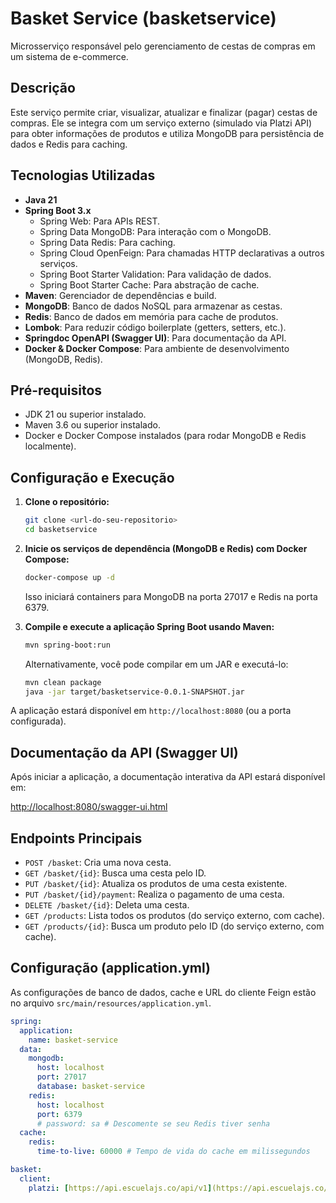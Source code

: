 # Basket Service (basketservice)

Microsserviço responsável pelo gerenciamento de cestas de compras em um sistema de e-commerce.

## Descrição

Este serviço permite criar, visualizar, atualizar e finalizar (pagar) cestas de compras. Ele se integra com um serviço externo (simulado via Platzi API) para obter informações de produtos e utiliza MongoDB para persistência de dados e Redis para caching.

## Tecnologias Utilizadas

* **Java 21**
* **Spring Boot 3.x**
    * Spring Web: Para APIs REST.
    * Spring Data MongoDB: Para interação com o MongoDB.
    * Spring Data Redis: Para caching.
    * Spring Cloud OpenFeign: Para chamadas HTTP declarativas a outros serviços.
    * Spring Boot Starter Validation: Para validação de dados.
    * Spring Boot Starter Cache: Para abstração de cache.
* **Maven**: Gerenciador de dependências e build.
* **MongoDB**: Banco de dados NoSQL para armazenar as cestas.
* **Redis**: Banco de dados em memória para cache de produtos.
* **Lombok**: Para reduzir código boilerplate (getters, setters, etc.).
* **Springdoc OpenAPI (Swagger UI)**: Para documentação da API.
* **Docker & Docker Compose**: Para ambiente de desenvolvimento (MongoDB, Redis).

## Pré-requisitos

* JDK 21 ou superior instalado.
* Maven 3.6 ou superior instalado.
* Docker e Docker Compose instalados (para rodar MongoDB e Redis localmente).

## Configuração e Execução

1.  **Clone o repositório:**
    ```bash
    git clone <url-do-seu-repositorio>
    cd basketservice
    ```

2.  **Inicie os serviços de dependência (MongoDB e Redis) com Docker Compose:**
    ```bash
    docker-compose up -d
    ```
    Isso iniciará containers para MongoDB na porta 27017 e Redis na porta 6379.

3.  **Compile e execute a aplicação Spring Boot usando Maven:**
    ```bash
    mvn spring-boot:run
    ```
    Alternativamente, você pode compilar em um JAR e executá-lo:
    ```bash
    mvn clean package
    java -jar target/basketservice-0.0.1-SNAPSHOT.jar
    ```

A aplicação estará disponível em `http://localhost:8080` (ou a porta configurada).

## Documentação da API (Swagger UI)

Após iniciar a aplicação, a documentação interativa da API estará disponível em:

[http://localhost:8080/swagger-ui.html](http://localhost:8080/swagger-ui.html)

## Endpoints Principais

* `POST /basket`: Cria uma nova cesta.
* `GET /basket/{id}`: Busca uma cesta pelo ID.
* `PUT /basket/{id}`: Atualiza os produtos de uma cesta existente.
* `PUT /basket/{id}/payment`: Realiza o pagamento de uma cesta.
* `DELETE /basket/{id}`: Deleta uma cesta.
* `GET /products`: Lista todos os produtos (do serviço externo, com cache).
* `GET /products/{id}`: Busca um produto pelo ID (do serviço externo, com cache).

## Configuração (application.yml)

As configurações de banco de dados, cache e URL do cliente Feign estão no arquivo `src/main/resources/application.yml`.

```yaml
spring:
  application:
    name: basket-service
  data:
    mongodb:
      host: localhost
      port: 27017
      database: basket-service
    redis:
      host: localhost
      port: 6379
      # password: sa # Descomente se seu Redis tiver senha
  cache:
    redis:
      time-to-live: 60000 # Tempo de vida do cache em milissegundos

basket:
  client:
    platzi: [https://api.escuelajs.co/api/v1](https://api.escuelajs.co/api/v1) # URL do serviço externo de produtos
